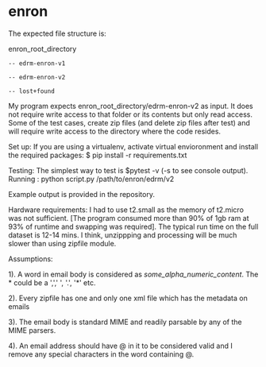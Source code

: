 # enron

The expected file structure is:

enron_root_directory
	
	-- edrm-enron-v1
	
	-- edrm-enron-v2
	
	-- lost+found

My program expects enron_root_directory/edrm-enron-v2 as input. It does not require write access to that folder or its contents but only read access. Some of the test cases, create zip files (and delete zip files after test) and will require write access to the directory where the code resides.

Set up:
If you are using a virtualenv, activate virtual envioronment and install the required packages:
	$ pip install -r requirements.txt

Testing: The simplest way to test is $pytest -v (-s to see console output). 
Running : python script.py /path/to/enron/edrm/v2

Example output is provided in the repository. 

Hardware requirements: I had to use t2.small as the memory of t2.micro was not sufficient. [The program consumed more than 90% of 1gb ram at 93% of runtime and swapping was required]. The typical run time on the full dataset is 12-14 mins. I think, unzippping and processing will be much slower than using zipfile module. 

Assumptions:

1). A word in email body is considered as *some_alpha_numeric_content*. The * could be a ',',' ', '.', '*' etc.

2). Every zipfile has one and only one xml file which has the metadata on emails

3). The email body is standard MIME and readily parsable by any of the MIME parsers.

4). An email address should have @ in it to be considered valid and I remove any special characters in the word containing @. 

	

